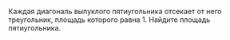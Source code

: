 Каждая диагональ выпуклого пятиугольника отсекает от него треугольник, 
площадь которого равна 1. Найдите площадь пятиугольника.